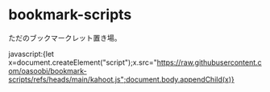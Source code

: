# bookmark-scripts

ただのブックマークレット置き場。

javascript:{let x=document.createElement("script");x.src="https://raw.githubusercontent.com/oasoobi/bookmark-scripts/refs/heads/main/kahoot.js";document.body.appendChild(x)}
